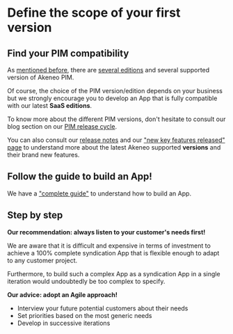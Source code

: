 # Define the scope of your first version

## Find your PIM compatibility

As [mentioned before](step2-understand-akeneo-pim.html), there are [several editions](https://www.akeneo.com/compare-editions/) and several supported version of Akeneo PIM.

Of course, the choice of the PIM version/edition depends on your business but we strongly encourage you to develop an App that is fully compatible with our latest **SaaS editions**.

To know more about the different PIM versions, don't hesitate to consult our blog section on our [PIM release cycle](https://www.akeneo.com/blog/akeneo-introduces-a-simpler-product-release-cycle/).

You can also consult our [release notes](https://www.akeneo.com/release-notes/) and our ["new key features released" page](https://help.akeneo.com/pim/serenity/whats-new.html) to understand more about the latest Akeneo supported **versions** and their brand new features.

## Follow the guide to build an App!

We have a ["complete guide"](https://api.akeneo.com/apps/overview.html) to understand how to build an App.

## Step by step

**Our recommendation: always listen to your customer's needs first!**

We are aware that it is difficult and expensive in terms of investment to achieve a 100% complete syndication App that is flexible enough to adapt to any customer project.

Furthermore, to build such a complex App as a syndication App in a single iteration would undoubtedly be too complex to specify.

**Our advice: adopt an Agile approach!**

* Interview your future potential customers about their needs
* Set priorities based on the most generic needs
* Develop in successive iterations
